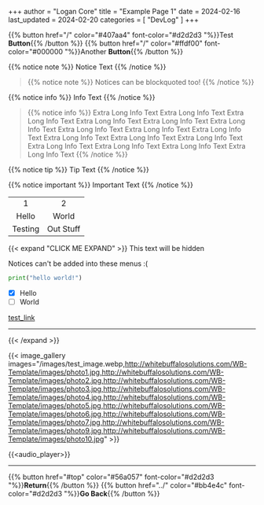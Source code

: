 +++
author = "Logan Core"
title = "Example Page 1"
date = 2024-02-16
last_updated = 2024-02-20
categories = [
    "DevLog"
]
+++


{{% button href="/" color="#407aa4" font-color="#d2d2d3 "%}}Test **Button**{{% /button %}}
{{% button href="/" color="#ffdf00" font-color="#000000 "%}}Another **Button**{{% /button %}}

{{% notice note %}}
Notice Text
{{% /notice %}}

>{{% notice note %}}
>Notices can be blockquoted too!
>{{% /notice %}}


{{% notice info %}}
Info Text
{{% /notice %}}

>{{% notice info %}}
>Extra Long Info Text Extra Long Info Text Extra Long Info Text Extra Long Info Text
>Extra Long Info Text Extra Long Info Text Extra Long Info Text Extra Long Info Text
>Extra Long Info Text Extra Long Info Text Extra Long Info Text Extra Long Info Text
>Extra Long Info Text Extra Long Info Text Extra Long Info Text Extra Long Info Text
>{{% /notice %}}

{{% notice tip %}}
Tip Text
{{% /notice %}}


{{% notice important  %}}
Important Text
{{% /notice %}}


|||
|:-:|:-:|
| 1   | 2
| Hello     | World
| Testing   | Out Stuff



{{< expand "CLICK ME EXPAND" >}}
This text will be hidden

Notices can't be added into these menus :(

```python
print("hello world!")
```
- [x] Hello
- [ ] World

[test_link](./sub_page_example)

---


{{< /expand >}}



{{< image_gallery images="/images/test_image.webp,http://whitebuffalosolutions.com/WB-Template/images/photo1.jpg,http://whitebuffalosolutions.com/WB-Template/images/photo2.jpg,http://whitebuffalosolutions.com/WB-Template/images/photo3.jpg,http://whitebuffalosolutions.com/WB-Template/images/photo4.jpg,http://whitebuffalosolutions.com/WB-Template/images/photo5.jpg,http://whitebuffalosolutions.com/WB-Template/images/photo6.jpg,http://whitebuffalosolutions.com/WB-Template/images/photo7.jpg,http://whitebuffalosolutions.com/WB-Template/images/photo9.jpg,http://whitebuffalosolutions.com/WB-Template/images/photo10.jpg" >}}



{{<audio_player>}}

---

{{% button href="#top" color="#56a057" font-color="#d2d2d3 "%}}**Return**{{% /button %}}
{{% button href="../" color="#bb4e4c" font-color="#d2d2d3 "%}}**Go Back**{{% /button %}}
